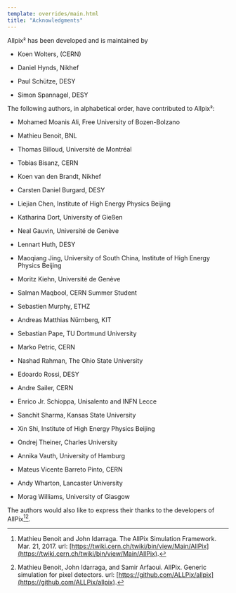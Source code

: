 ```yaml
---
template: overrides/main.html
title: "Acknowledgments"
---
```


Allpix² has been developed and is maintained by

-   Koen Wolters, (CERN)

-   Daniel Hynds, Nikhef

-   Paul Schütze, DESY

-   Simon Spannagel, DESY

The following authors, in alphabetical order, have contributed to
Allpix²:

-   Mohamed Moanis Ali, Free University of Bozen-Bolzano

-   Mathieu Benoit, BNL

-   Thomas Billoud, Université de Montréal

-   Tobias Bisanz, CERN

-   Koen van den Brandt, Nikhef

-   Carsten Daniel Burgard, DESY

-   Liejian Chen, Institute of High Energy Physics Beijing

-   Katharina Dort, University of Gießen

-   Neal Gauvin, Université de Genève

-   Lennart Huth, DESY

-   Maoqiang Jing, University of South China, Institute of High Energy
    Physics Beijing

-   Moritz Kiehn, Université de Genève

-   Salman Maqbool, CERN Summer Student

-   Sebastien Murphy, ETHZ

-   Andreas Matthias Nürnberg, KIT

-   Sebastian Pape, TU Dortmund University

-   Marko Petric, CERN

-   Nashad Rahman, The Ohio State University

-   Edoardo Rossi, DESY

-   Andre Sailer, CERN

-   Enrico Jr. Schioppa, Unisalento and INFN Lecce

-   Sanchit Sharma, Kansas State University

-   Xin Shi, Institute of High Energy Physics Beijing

-   Ondrej Theiner, Charles University

-   Annika Vauth, University of Hamburg

-   Mateus Vicente Barreto Pinto, CERN

-   Andy Wharton, Lancaster University

-   Morag Williams, University of Glasgow

The authors would also like to express their thanks to the developers of
AllPix[^3][^4].

[^3]:Mathieu Benoit and John Idarraga. The AllPix Simulation Framework. Mar. 21, 2017. url: [https://twiki.cern.ch/twiki/bin/view/Main/AllPix](https://twiki.cern.ch/twiki/bin/view/Main/AllPix).
[^4]:Mathieu Benoit, John Idarraga, and Samir Arfaoui. AllPix. Generic simulation for pixel detectors. url: [https://github.com/ALLPix/allpix](https://github.com/ALLPix/allpix).
